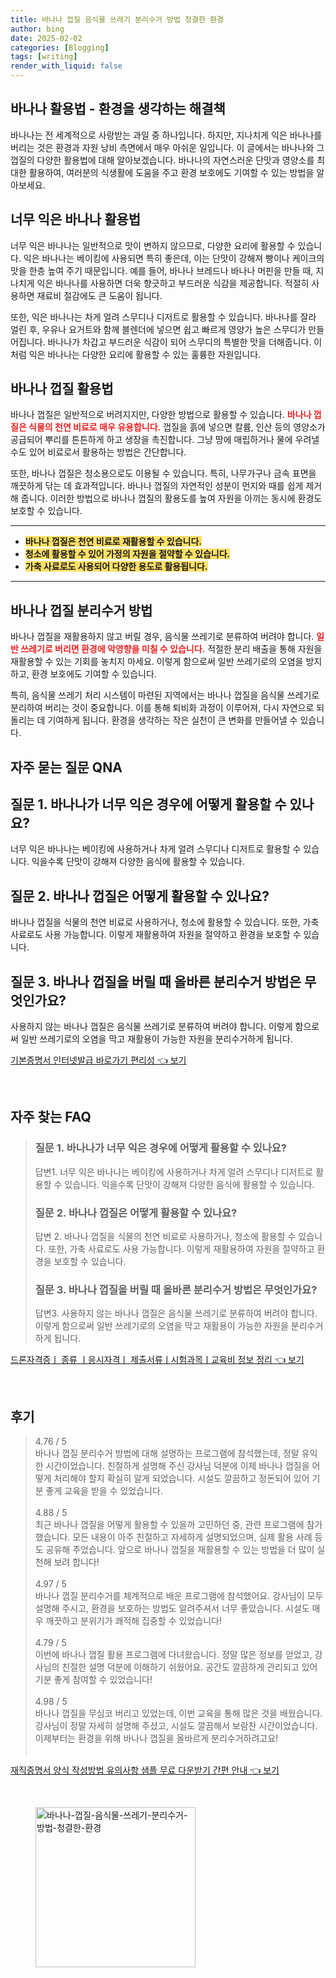 ```yaml
---
title: 바나나 껍질 음식물 쓰레기 분리수거 방법 청결한 환경
author: bing
date: 2025-02-02
categories: [Blogging]
tags: [writing]
render_with_liquid: false
---
```



<h2 id='바나나_활용법'>바나나 활용법 - 환경을 생각하는 해결책</h2>

<p>바나나는 전 세계적으로 사랑받는 과일 중 하나입니다. 하지만, 지나치게 익은 바나나를 버리는 것은 환경과 자원 낭비 측면에서 매우 아쉬운 일입니다. 이 글에서는 바나나와 그 껍질의 다양한 활용법에 대해 알아보겠습니다. 바나나의 자연스러운 단맛과 영양소를 최대한 활용하여, 여러분의 식생활에 도움을 주고 환경 보호에도 기여할 수 있는 방법을 알아보세요.</p>

<h2 id='너무_익은_바나나_활용법'>너무 익은 바나나 활용법</h2>

<p>너무 익은 바나나는 일반적으로 맛이 변하지 않으므로, 다양한 요리에 활용할 수 있습니다. 익은 바나나는 베이킹에 사용되면 특히 좋은데, 이는 단맛이 강해져 빵이나 케이크의 맛을 한층 높여 주기 때문입니다. 예를 들어, 바나나 브레드나 바나나 머핀을 만들 때, 지나치게 익은 바나나를 사용하면 더욱 향긋하고 부드러운 식감을 제공합니다. 적절히 사용하면 재료비 절감에도 큰 도움이 됩니다.</p>

<p>또한, 익은 바나나는 차게 얼려 스무디나 디저트로 활용할 수 있습니다. 바나나를 잘라 얼린 후, 우유나 요거트와 함께 블렌더에 넣으면 쉽고 빠르게 영양가 높은 스무디가 만들어집니다. 바나나가 차갑고 부드러운 식감이 되어 스무디의 특별한 맛을 더해줍니다. 이처럼 익은 바나나는 다양한 요리에 활용할 수 있는 훌륭한 자원입니다.</p>

<h2 id='바나나_껍질_활용법'>바나나 껍질 활용법</h2>

<p>바나나 껍질은 일반적으로 버려지지만, 다양한 방법으로 활용할 수 있습니다. <b><span style="color: #ee2323;">바나나 껍질은 식물의 천연 비료로 매우 유용합니다.</span></b> 껍질을 흙에 넣으면 칼륨, 인산 등의 영양소가 공급되어 뿌리를 튼튼하게 하고 생장을 촉진합니다. 그냥 땅에 매립하거나 물에 우려낼 수도 있어 비료로서 활용하는 방법은 간단합니다.</p>

<p>또한, 바나나 껍질은 청소용으로도 이용될 수 있습니다. 특히, 나무가구나 금속 표면을 깨끗하게 닦는 데 효과적입니다. 바나나 껍질의 자연적인 성분이 먼지와 때를 쉽게 제거해 줍니다. 이러한 방법으로 바나나 껍질의 활용도를 높여 자원을 아끼는 동시에 환경도 보호할 수 있습니다.</p>

<hr />

<ul>
    <li><b><span style="background-color: #ffe066;">바나나 껍질은 천연 비료로 재활용할 수 있습니다.</span></b></li>
    <li><b><span style="background-color: #ffe066;">청소에 활용할 수 있어 가정의 자원을 절약할 수 있습니다.</span></b></li>
    <li><b><span style="background-color: #ffe066;">가축 사료로도 사용되어 다양한 용도로 활용됩니다.</span></b></li>
</ul>

<hr />

<h2 id='바나나_껍질_분리수거_방법'>바나나 껍질 분리수거 방법</h2>

<p>바나나 껍질을 재활용하지 않고 버릴 경우, 음식물 쓰레기로 분류하여 버려야 합니다. <b><span style="color: #ee2323;">일반 쓰레기로 버리면 환경에 악영향을 미칠 수 있습니다.</span></b> 적절한 분리 배출을 통해 자원을 재활용할 수 있는 기회를 놓치지 마세요. 이렇게 함으로써 일반 쓰레기로의 오염을 방지하고, 환경 보호에도 기여할 수 있습니다.</p>

<p>특히, 음식물 쓰레기 처리 시스템이 마련된 지역에서는 바나나 껍질을 음식물 쓰레기로 분리하여 버리는 것이 중요합니다. 이를 통해 퇴비화 과정이 이루어져, 다시 자연으로 되돌리는 데 기여하게 됩니다. 환경을 생각하는 작은 실천이 큰 변화를 만들어낼 수 있습니다.</p>

<h2 id='자주_묻는_질문_QNA'>자주 묻는 질문 QNA</h2>

<h2 id='질문1'>질문 1. 바나나가 너무 익은 경우에 어떻게 활용할 수 있나요?</h2>

<p>너무 익은 바나나는 베이킹에 사용하거나 차게 얼려 스무디나 디저트로 활용할 수 있습니다. 익을수록 단맛이 강해져 다양한 음식에 활용할 수 있습니다.</p>

<h2 id='질문2'>질문 2. 바나나 껍질은 어떻게 활용할 수 있나요?</h2>

<p>바나나 껍질을 식물의 천연 비료로 사용하거나, 청소에 활용할 수 있습니다. 또한, 가축 사료로도 사용 가능합니다. 이렇게 재활용하여 자원을 절약하고 환경을 보호할 수 있습니다.</p>

<h2 id='질문3'>질문 3. 바나나 껍질을 버릴 때 올바른 분리수거 방법은 무엇인가요?</h2>

<p>사용하지 않는 바나나 껍질은 음식물 쓰레기로 분류하여 버려야 합니다. 이렇게 함으로써 일반 쓰레기로의 오염을 막고 재활용이 가능한 자원을 분리수거하게 됩니다.</p>


<p><a class="click-button" title="기본증명서 인터넷발급 바로가기 편리성" href="https://adkhouse.github.io/posts/%EA%B8%B0%EB%B3%B8%EC%A6%9D%EB%AA%85%EC%84%9C-%EC%9D%B8%ED%84%B0%EB%84%B7%EB%B0%9C%EA%B8%89-%EB%B0%94%EB%A1%9C%EA%B0%80%EA%B8%B0-%ED%8E%B8%EB%A6%AC%EC%84%B1/" rel="dofollow">기본증명서 인터넷발급 바로가기 편리성 👈 보기</a></p><br>
<h2 id='자주_찾는_FAQ'>자주 찾는 FAQ</h2>
<div itemscope="" itemtype="https://schema.org/FAQPage"> 
<blockquote> 
<div itemscope="" itemprop="mainEntity" itemtype="https://schema.org/Question"> 
<h3 itemprop="name">질문 1. 바나나가 너무 익은 경우에 어떻게 활용할 수 있나요?</h3> 
<div itemscope="" itemprop="acceptedAnswer" itemtype="https://schema.org/Answer"> 
<span itemprop="text"> 
<p>답변1. 너무 익은 바나나는 베이킹에 사용하거나 차게 얼려 스무디나 디저트로 활용할 수 있습니다. 익을수록 단맛이 강해져 다양한 음식에 활용할 수 있습니다.</p> 
</span> 
</div> 
</div> 
<div itemscope="" itemprop="mainEntity" itemtype="https://schema.org/Question"> 
<h3 itemprop="name">질문 2. 바나나 껍질은 어떻게 활용할 수 있나요?</h3> 
<div itemscope="" itemprop="acceptedAnswer" itemtype="https://schema.org/Answer"> 
<span itemprop="text"> 
<p>답변 2. 바나나 껍질을 식물의 천연 비료로 사용하거나, 청소에 활용할 수 있습니다. 또한, 가축 사료로도 사용 가능합니다. 이렇게 재활용하여 자원을 절약하고 환경을 보호할 수 있습니다.</p> 
</span> 
</div> 
</div> 
<div itemscope="" itemprop="mainEntity" itemtype="https://schema.org/Question"> 
<h3 itemprop="name">질문 3. 바나나 껍질을 버릴 때 올바른 분리수거 방법은 무엇인가요?</h3> 
<div itemscope="" itemprop="acceptedAnswer" itemtype="https://schema.org/Answer"> 
<span itemprop="text"> 
<p>답변3. 사용하지 않는 바나나 껍질은 음식물 쓰레기로 분류하여 버려야 합니다. 이렇게 함으로써 일반 쓰레기로의 오염을 막고 재활용이 가능한 자원을 분리수거하게 됩니다.</p> 
</span> 
</div> 
</div> 
</blockquote> 
</div>
<p><a class="click-button" title="드론자격증ㅣ 종류 ㅣ응시자격ㅣ 제출서류ㅣ시험과목ㅣ교육비 정보 정리" href="https://adkhouse.github.io/posts/%EB%93%9C%EB%A1%A0%EC%9E%90%EA%B2%A9%EC%A6%9D%E3%85%A3-%EC%A2%85%EB%A5%98-%E3%85%A3%EC%9D%91%EC%8B%9C%EC%9E%90%EA%B2%A9%E3%85%A3-%EC%A0%9C%EC%B6%9C%EC%84%9C%EB%A5%98%E3%85%A3%EC%8B%9C%ED%97%98%EA%B3%BC%EB%AA%A9%E3%85%A3%EA%B5%90%EC%9C%A1%EB%B9%84-%EC%A0%95%EB%B3%B4-%EC%A0%95%EB%A6%AC/" rel="dofollow">드론자격증ㅣ 종류 ㅣ응시자격ㅣ 제출서류ㅣ시험과목ㅣ교육비 정보 정리 👈 보기</a></p><br>
<h2 id='후기'>후기</h2>
<div itemscope itemtype="https://schema.org/Product">
  <blockquote>
  <div itemprop="review" itemscope itemtype="https://schema.org/Review">
      <div itemprop="reviewRating" itemscope itemtype="https://schema.org/Rating"> <span itemprop="ratingValue">4.76</span> / <span itemprop="bestRating">5</span> </div>
      <span itemprop="reviewBody">바나나 껍질 분리수거 방법에 대해 설명하는 프로그램에 참석했는데, 정말 유익한 시간이었습니다. 친절하게 설명해 주신 강사님 덕분에 이제 바나나 껍질을 어떻게 처리해야 할지 확실히 알게 되었습니다. 시설도 깔끔하고 정돈되어 있어 기분 좋게 교육을 받을 수 있었습니다.</span>
  </div>
  <br>
  <div itemprop="review" itemscope itemtype="https://schema.org/Review">
      <div itemprop="reviewRating" itemscope itemtype="https://schema.org/Rating"> <span itemprop="ratingValue">4.88</span> / <span itemprop="bestRating">5</span> </div>
      <span itemprop="reviewBody">최근 바나나 껍질을 어떻게 활용할 수 있을까 고민하던 중, 관련 프로그램에 참가했습니다. 모든 내용이 아주 친절하고 자세하게 설명되었으며, 실제 활용 사례 등도 공유해 주었습니다. 앞으로 바나나 껍질을 재활용할 수 있는 방법을 더 많이 실천해 보려 합니다!</span>
  </div>
  <br>
  <div itemprop="review" itemscope itemtype="https://schema.org/Review">
      <div itemprop="reviewRating" itemscope itemtype="https://schema.org/Rating"> <span itemprop="ratingValue">4.97</span> / <span itemprop="bestRating">5</span> </div>
      <span itemprop="reviewBody">바나나 껍질 분리수거를 체계적으로 배운 프로그램에 참석했어요. 강사님이 모두 설명해 주시고, 환경을 보호하는 방법도 알려주셔서 너무 좋았습니다. 시설도 매우 깨끗하고 분위기가 쾌적해 집중할 수 있었습니다!</span>
  </div>
  <br>
  <div itemprop="review" itemscope itemtype="https://schema.org/Review">
      <div itemprop="reviewRating" itemscope itemtype="https://schema.org/Rating"> <span itemprop="ratingValue">4.79</span> / <span itemprop="bestRating">5</span> </div>
      <span itemprop="reviewBody">이번에 바나나 껍질 활용 프로그램에 다녀왔습니다. 정말 많은 정보를 얻었고, 강사님의 친절한 설명 덕분에 이해하기 쉬웠어요. 공간도 깔끔하게 관리되고 있어 기분 좋게 참여할 수 있었습니다!</span>
  </div>
  <br>
  <div itemprop="review" itemscope itemtype="https://schema.org/Review">
      <div itemprop="reviewRating" itemscope itemtype="https://schema.org/Rating"> <span itemprop="ratingValue">4.98</span> / <span itemprop="bestRating">5</span> </div>
      <span itemprop="reviewBody">바나나 껍질을 무심코 버리고 있었는데, 이번 교육을 통해 많은 것을 배웠습니다. 강사님이 정말 자세히 설명해 주셨고, 시설도 깔끔해서 보람찬 시간이었습니다. 이제부터는 환경을 위해 바나나 껍질을 올바르게 분리수거하려고요!</span>
  </div>
  <br>
  </blockquote>
</div>
<p><a class="click-button" title="재직증명서 양식 작성방법 유의사항 샘플 무료 다운받기 간편 안내" href="https://adkhouse.github.io/posts/%EC%9E%AC%EC%A7%81%EC%A6%9D%EB%AA%85%EC%84%9C-%EC%96%91%EC%8B%9D-%EC%9E%91%EC%84%B1%EB%B0%A9%EB%B2%95-%EC%9C%A0%EC%9D%98%EC%82%AC%ED%95%AD-%EC%83%98%ED%94%8C-%EB%AC%B4%EB%A3%8C-%EB%8B%A4%EC%9A%B4%EB%B0%9B%EA%B8%B0-%EA%B0%84%ED%8E%B8-%EC%95%88%EB%82%B4/" rel="dofollow">재직증명서 양식 작성방법 유의사항 샘플 무료 다운받기 간편 안내 👈 보기</a></p><br>
<figure class="image"><img src="https://adkhouse.github.io/assets/img/thumbnail/바나나-껍질-음식물-쓰레기-분리수거-방법-청결한-환경.webp" alt="바나나-껍질-음식물-쓰레기-분리수거-방법-청결한-환경" width="256" height="256"></figure>
